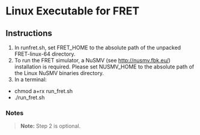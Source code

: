 Linux Executable for FRET
=========================

Instructions
------------

1. In runfret.sh, set FRET_HOME to the absolute path of the unpacked FRET-linux-64 directory. 
2. To run the FRET simulator, a NuSMV (see http://nusmv.fbk.eu/) installation is required. Please set NUSMV_HOME to the absolute path of the Linux NuSMV binaries directory.
3. In a terminal: 
  * chmod a+rx run_fret.sh
  * ./run_fret.sh
 
 
 ### Notes

> __Note:__ Step 2 is optional.
